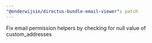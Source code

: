 ```yaml
---
"@onderwijsin/directus-bundle-email-viewer": patch
---
```


Fix email permission helpers by checking for null value of custom_addresses
